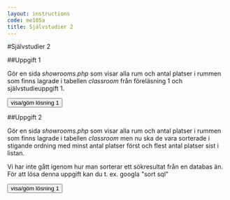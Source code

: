 ```yaml
---
layout: instructions
code: me105a
title: Självstudier 2
---
```


<script>
  var toggle = function(id) {
  var mydiv = document.getElementById(id);
  if (mydiv.style.display === 'block' || mydiv.style.display === '')
    mydiv.style.display = 'none';
  else
    mydiv.style.display = 'block'
  }
</script>

<style>
table {border-collapse: collapse;font-size:smaller}
th, td {border: 1px solid #BBBBBB}
th, td {text-align:left}
th, td {padding: 6px;}
</style>

#Självstudier 2

##Uppgift 1

Gör en sida *showrooms.php* som visar alla rum och antal platser i rummen som finns lagrade i tabellen *classroom* från föreläsning 1 och självstudieuppgift 1.

<input type="button" value="visa/göm lösning 1" onclick="toggle('answer1');">

<div id="answer1" style="display:none">

<p>showrooms.php:</p>

{% highlight php %}
<?php
//ändra userid till ditt eget
include $_SERVER['DOCUMENT_ROOT'].'/userid/me105a/connect.php';

$sql="SELECT * FROM classroom";
$result=$pdo->query($sql);

foreach ($result as $row) {
	$roomnumber=$row['roomnumber'];
	$seats=$row['seats'];
	
	echo "$roomnumber har $seats platser";
	echo "<br>";
}
?>
{% endhighlight %}
</div>

##Uppgift 2

Gör en sida *showrooms.php* som visar alla rum och antal platser i rummen som finns lagrade i tabellen *classroom* men nu ska de vara sorterade i stigande ordning med minst antal platser först och flest antal platser sist i listan.

Vi har inte gått igenom hur man sorterar ett sökresultat från en databas än. För att lösa denna uppgift kan du t. ex. googla "sort sql"

<input type="button" value="visa/göm lösning 1" onclick="toggle('answer2');">

<div id="answer2" style="display:none">
<p>Ändra SELECT-raden till</p>

{% highlight php  startinline=True %}
$sql="SELECT * FROM classroom ORDER BY seats";
{% endhighlight %}
</div>
